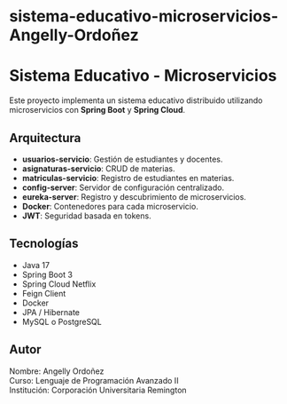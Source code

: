 # sistema-educativo-microservicios-Angelly-Ordoñez
# Sistema Educativo - Microservicios

Este proyecto implementa un sistema educativo distribuido utilizando microservicios con **Spring Boot** y **Spring Cloud**.

## Arquitectura

- **usuarios-servicio**: Gestión de estudiantes y docentes.
- **asignaturas-servicio**: CRUD de materias.
- **matriculas-servicio**: Registro de estudiantes en materias.
- **config-server**: Servidor de configuración centralizado.
- **eureka-server**: Registro y descubrimiento de microservicios.
- **Docker**: Contenedores para cada microservicio.
- **JWT**: Seguridad basada en tokens.

## Tecnologías

- Java 17
- Spring Boot 3
- Spring Cloud Netflix
- Feign Client
- Docker
- JPA / Hibernate
- MySQL o PostgreSQL

## Autor

Nombre: Angelly Ordoñez  
Curso: Lenguaje de Programación Avanzado II  
Institución: Corporación Universitaria Remington

